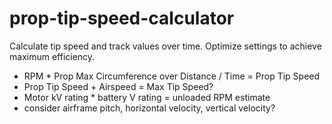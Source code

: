 # prop-tip-speed-calculator
Calculate tip speed and track values over time. Optimize settings to achieve maximum efficiency.

- RPM * Prop Max Circumference over Distance / Time = Prop Tip Speed
- Prop Tip Speed + Airspeed = Max Tip Speed?
- Motor kV rating * battery V rating = unloaded RPM estimate
- consider airframe pitch, horizontal velocity, vertical velocity?
